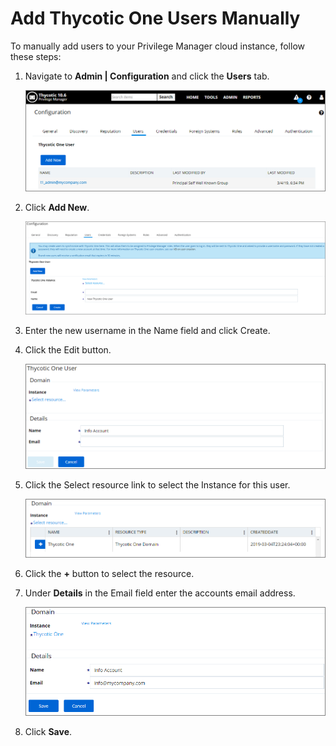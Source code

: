 [title]: # (Add Thycotic One Users Manually)
[tags]: # (user,add)
[priority]: # (9001)
# Add Thycotic One Users Manually

To manually add users to your Privilege Manager cloud instance, follow these steps:

1. Navigate to __Admin | Configuration__ and click the __Users__ tab.

   ![Users tab](images/t1_add_user/t1_user.png)

2. Click __Add New__.

   ![Create user](images/t1_add_user/t1_user_create.png)

3. Enter the new username in the Name field and click Create.
4. Click the Edit button.

   ![Edit user](images/t1_add_user/t1_user_edit.png)

5. Click the Select resource link to select the Instance for this user.

   ![Add resource for user](images/t1_add_user/t1_user_edit_resource.png)

6. Click the __+__ button to select the resource.
7. Under __Details__ in the Email field enter the accounts email address.

   ![Add email address](images/t1_add_user/t1_user_edit_save.png)

8. Click __Save__.